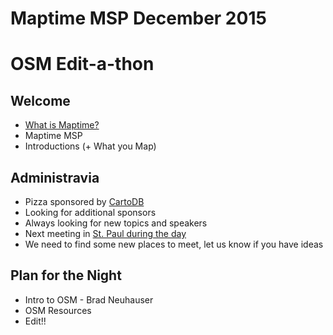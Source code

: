 # Maptime MSP December 2015
# OSM Edit-a-thon


## Welcome
* [What is Maptime?](http://maptime.io)
* Maptime MSP
* Introductions (+ What you Map)

## Administravia
* Pizza sponsored by [CartoDB](http://cartodb.com)
* Looking for additional sponsors
* Always looking for new topics and speakers
* Next meeting in [St. Paul during the day](http://www.meetup.com/MaptimeMSP/events/226925177/)
* We need to find some new places to meet, let us know if you have ideas

## Plan for the Night
* Intro to OSM - Brad Neuhauser
* OSM Resources
* Edit!!

